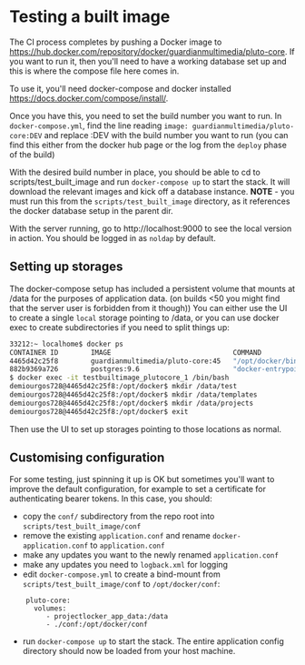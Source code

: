 # Testing a built image

The CI process completes by pushing a Docker image to https://hub.docker.com/repository/docker/guardianmultimedia/pluto-core.
If you want to run it, then you'll need to have a working database set up and this is where the compose file here comes in.

To use it, you'll need docker-compose and docker installed https://docs.docker.com/compose/install/.

Once you have this, you need to set the build number you want to run.
In `docker-compose.yml`, find the line reading `image: guardianmultimedia/pluto-core:DEV` and replace :DEV with the 
build number you want to run (you can find this either from the docker hub page or the log from the `deploy` phase of the build)

With the desired build number in place, you should be able to  cd to scripts/test_built_image and 
run `docker-compose up` to start the stack.
It will download the relevant images and kick off a database instance.  **NOTE** - you must run this from the 
`scripts/test_built_image` directory, as it references the docker database setup in the parent dir.

With the server running, go to http://localhost:9000 to see the local version in action.  You should be logged in as
`noldap` by default.

## Setting up storages
The docker-compose setup has included a persistent volume that mounts at /data for the purposes of application data.
(on builds <50 you might find that the server user is forbidden from it though))
You can either use the UI to create a single `local` storage pointing to /data, or you can use docker exec to create
subdirectories if you need to split things up:
```bash
33212:~ localhome$ docker ps
CONTAINER ID        IMAGE                              COMMAND                  CREATED             STATUS              PORTS                    NAMES
4465d42c25f8        guardianmultimedia/pluto-core:45   "/opt/docker/bin/proj"   39 seconds ago      Up 37 seconds       0.0.0.0:9000->9000/tcp   testbuiltimage_plutocore_1
882b9369a726        postgres:9.6                       "docker-entrypoint.sh"   39 seconds ago      Up 37 seconds       0.0.0.0:5432->5432/tcp   testbuiltimage_database_1
$ docker exec -it testbuiltimage_plutocore_1 /bin/bash
demiourgos728@4465d42c25f8:/opt/docker$ mkdir /data/test
demiourgos728@4465d42c25f8:/opt/docker$ mkdir /data/templates
demiourgos728@4465d42c25f8:/opt/docker$ mkdir /data/projects
demiourgos728@4465d42c25f8:/opt/docker$ exit
```
Then use the UI to set up storages pointing to those locations as normal.

## Customising configuration

For some testing, just spinning it up is OK but sometimes you'll want to improve the default configuration, for example
to set a certificate for authenticating bearer tokens.
In this case, you should:
 - copy the `conf/` subdirectory from the repo root into `scripts/test_built_image/conf` 
 - remove the existing `application.conf` and rename `docker-application.conf` to `application.conf`
 - make any updates you want to the newly renamed `application.conf`
 - make any updates you need to `logback.xml` for logging
 - edit `docker-compose.yml` to create a bind-mount from `scripts/test_built_image/conf` to `/opt/docker/conf`:
 ```
     pluto-core:
       volumes:
          - projectlocker_app_data:/data
          - ./conf:/opt/docker/conf
 ```
 - run `docker-compose up` to start the stack. The entire application config directory should now be loaded from your
 host machine.
